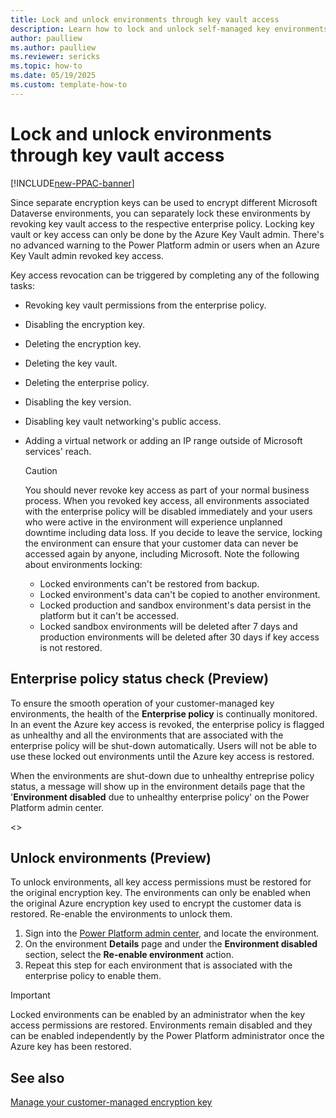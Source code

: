 ```yaml
---
title: Lock and unlock environments through key vault access
description: Learn how to lock and unlock self-managed key environments
author: paulliew
ms.author: paulliew
ms.reviewer: sericks
ms.topic: how-to 
ms.date: 05/19/2025
ms.custom: template-how-to
---
```

# Lock and unlock environments through key vault access

[!INCLUDE[new-PPAC-banner](~/includes/new-PPAC-banner.md)]

Since separate encryption keys can be used to encrypt different Microsoft Dataverse environments, you can separately lock these environments by revoking key vault access to the respective enterprise policy. Locking key vault or key access can only be done by the Azure Key Vault admin. There's no advanced warning to the Power Platform admin or users when an Azure Key Vault admin revoked key access.

Key access revocation can be triggered by completing any of the following tasks:

- Revoking key vault permissions from the enterprise policy.
- Disabling the encryption key.
- Deleting the encryption key.
- Deleting the key vault.
- Deleting the enterprise policy.
- Disabling the key version.
- Disabling key vault networking's public access.
- Adding a virtual network or adding an IP range outside of Microsoft services' reach.

  > [!CAUTION]
  > You should never revoke key access as part of your normal business process. When you revoked key access, all environments associated with the enterprise policy will be disabled immediately and your users who were active in the environment will experience unplanned downtime including data loss. If you decide to leave the service, locking the environment can ensure that your customer data can never be accessed again by anyone, including Microsoft.
  > Note the following about environments locking:
  >
  > - Locked environments can't be restored from backup.
  > - Locked environment's data can't be copied to another environment.
  > - Locked production and sandbox environment's data persist in the platform but it can't be accessed.
  > - Locked sandbox environments will be deleted after 7 days and production environments will be deleted after 30 days if key access is not restored.

## Enterprise policy status check (Preview)
To ensure the smooth operation of your customer-managed key environments, the health of the **Enterprise policy** is continually monitored. In an event the Azure key access is revoked, the enterprise policy is flagged as unhealthy and all the environments that are associated with the enterprise policy will be shut-down automatically. Users will not be able to use these locked out environments until the Azure key access is restored. 

When the environments are shut-down due to unhealthy entreprise policy status, a message will show up in the environment details page that the '**Environment disabled** due to unhealthy enterprise policy' on the Power Platform admin center.  

<<image of environment disabled message>>


## Unlock environments (Preview)

To unlock environments, all key access permissions must be restored for the original encryption key. The environments can only be enabled when the original Azure encryption key used to encrypt the customer data is restored. 
Re-enable the environments to unlock them.

1. Sign into the [Power Platform admin center](https://admin.powerplatform.microsoft.com/), and locate the environment.
1. On the environment **Details** page and under the **Environment disabled** section, select the **Re-enable environment** action.
1. Repeat this step for each environment that is associated with the enterprise policy to enable them.

> [!IMPORTANT]
> Locked environments can be enabled by an administrator when the key access permissions are restored. Environments remain disabled and they can be enabled independently by the Power Platform administrator once the Azure key has been restored. 

## See also

[Manage your customer-managed encryption key](customer-managed-key.md)
